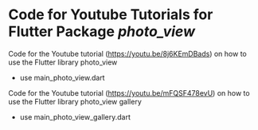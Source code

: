 # Code for Youtube Tutorials for Flutter Package *photo_view*
Code for the Youtube tutorial (https://youtu.be/8j6KEmDBads) on how to use the Flutter library photo_view
  - use main_photo_view.dart

Code for the Youtube tutorial (https://youtu.be/mFQSF478evU) on how to use the Flutter library photo_view gallery
  - use main_photo_view_gallery.dart
